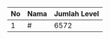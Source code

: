| No | Nama            | Jumlah Level |
|----|-----------------|--------------|
| 1  | #    |    6572        |
